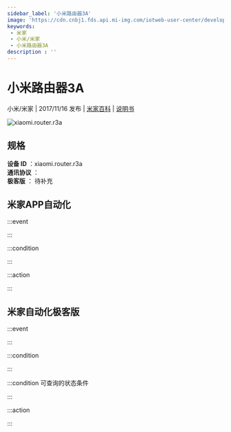 ```yaml
---
sidebar_label: '小米路由器3A'
image: 'https://cdn.cnbj1.fds.api.mi-img.com/iotweb-user-center/developer_16790691078859Zvs5jJO.png?GalaxyAccessKeyId=AKVGLQWBOVIRQ3XLEW&Expires=9223372036854775807&Signature=aCsch+owq3BW/VegP7B9vEKIl5s='
keywords: 
 - 米家
 - 小米/米家
 - 小米路由器3A
description : ''
---
```

# 小米路由器3A

小米/米家 | 2017/11/16 发布 | [米家百科](https://home.mi.com/webapp/content/baike/product/index.html?model=xiaomi.router.r3a) | [说明书](https://home.mi.com/views/introduction.html?model=xiaomi.router.r3a&region=cn)

![xiaomi.router.r3a](https://cdn.cnbj1.fds.api.mi-img.com/iotweb-user-center/developer_16790691078859Zvs5jJO.png?GalaxyAccessKeyId=AKVGLQWBOVIRQ3XLEW&Expires=9223372036854775807&Signature=aCsch+owq3BW/VegP7B9vEKIl5s=)

## 规格  
> 
**设备 ID** ：xiaomi.router.r3a  
**通讯协议** ：  
**极客版**  ： 待补充 


## 米家APP自动化  

:::event  

:::

:::condition  

:::

:::action   

:::

## 米家自动化极客版  

:::event  

:::

:::condition  

:::

:::condition 可查询的状态条件  

:::

:::action  

:::

        
